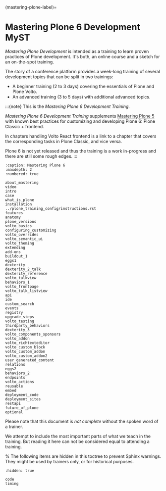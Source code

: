 (mastering-plone-label)=

# Mastering Plone 6 Development MyST

_Mastering Plone Development_ is intended as a training to learn proven practices of Plone development. It's both, an online course and a sketch for an on-the-spot training.

The story of a conference platform provides a week-long training of several development topics that can be split in two trainings:

- A beginner training (2 to 3 days) covering the essentials of Plone and Plone Volto.
- An advanced training (3 to 5 days) with additional advanced topics.

:::{note}
This is the _Mastering Plone 6 Development Training_.

_Mastering Plone 6 Development Training_ supplements [Mastering Plone 5](https://training.plone.org/5/mastering-plone-5/) with known best practices for customizing and developing Plone 6: Plone Classic + frontend.

In chapters handling Volto React frontend is a link to a chapter that covers the corresponding tasks in Plone Classic, and vice versa.

Plone 6 is not yet released and thus the training is a work in-progress and there are still some rough edges.
:::

```{toctree}
:caption: Mastering Plone 6
:maxdepth: 2
:numbered: true

about_mastering
video
intro
case
what_is_plone
installation
../plone_training_config/instructions.rst
features
anatomy
plone_versions
volto_basics
configuring_customizing
volto_overrides
volto_semantic_ui
volto_theming
extending
add-ons
buildout_1
eggs1
dexterity
dexterity_2_talk
dexterity_reference
volto_talkview
behaviors_1
volto_frontpage
volto_talk_listview
api
ide
custom_search
events
registry
upgrade_steps
volto_testing
thirdparty_behaviors
dexterity_3
volto_components_sponsors
volto_addon
volto_richtexteditor
volto_custom_block
volto_custom_addon
volto_custom_addon2
user_generated_content
relations
eggs2
behaviors_2
endpoints
volto_actions
reusable
embed
deployment_code
deployment_sites
restapi
future_of_plone
optional
```

Please note that this document is _not complete_ without the spoken word of a trainer.

We attempt to include the most important parts of what we teach in the training. But reading it here can not be considered equal to attending a training.

% The following items are hidden in this toctree to prevent Sphinx warnings. They might be used by trainers only, or for historical purposes.

```{toctree}
:hidden: true

code
timing
```
